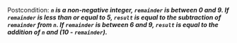 Postcondition: ***`n` is a non-negative integer, `remainder` is between 0 and 9. If `remainder` is less than or equal to 5, `result` is equal to the subtraction of `remainder` from `n`. If `remainder` is between 6 and 9, `result` is equal to the addition of `n` and (10 - `remainder`).***